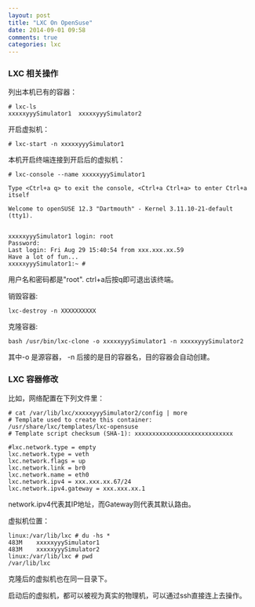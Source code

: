 ```yaml
---
layout: post
title: "LXC On OpenSuse"
date: 2014-09-01 09:58
comments: true
categories: lxc
---
```

### LXC 相关操作
列出本机已有的容器：    

```
# lxc-ls
xxxxxyyySimulator1  xxxxxyyySimulator2

```
开启虚拟机：     

```
# lxc-start -n xxxxxyyySimulator1

```
本机开启终端连接到开启后的虚拟机：    

```
# lxc-console --name xxxxxyyySimulator1

Type <Ctrl+a q> to exit the console, <Ctrl+a Ctrl+a> to enter Ctrl+a itself

Welcome to openSUSE 12.3 "Dartmouth" - Kernel 3.11.10-21-default (tty1).


xxxxxyyySimulator1 login: root
Password: 
Last login: Fri Aug 29 15:40:54 from xxx.xxx.xx.59
Have a lot of fun...
xxxxxyyySimulator1:~ # 

```
用户名和密码都是"root". ctrl+a后按q即可退出该终端。  
 
销毁容器:    

```
lxc-destroy -n XXXXXXXXXX

```

克隆容器:    

```
bash /usr/bin/lxc-clone -o xxxxxyyySimulator1 -n xxxxxyyySimulator2

```
其中-o 是源容器， -n 后接的是目的容器名，目的容器会自动创建。    
### LXC 容器修改
比如，网络配置在下列文件里：    

```
# cat /var/lib/lxc/xxxxxyyySimulator2/config | more
# Template used to create this container: /usr/share/lxc/templates/lxc-opensuse
# Template script checksum (SHA-1): xxxxxxxxxxxxxxxxxxxxxxxxxxxx

#lxc.network.type = empty
lxc.network.type = veth
lxc.network.flags = up
lxc.network.link = br0
lxc.network.name = eth0
lxc.network.ipv4 = xxx.xxx.xx.67/24
lxc.network.ipv4.gateway = xxx.xxx.xx.1

```
network.ipv4代表其IP地址，而Gateway则代表其默认路由。     

虚拟机位置：    

```
linux:/var/lib/lxc # du -hs *
483M	xxxxxyyySimulator1
483M	xxxxxyyySimulator2
linux:/var/lib/lxc # pwd
/var/lib/lxc

```

克隆后的虚拟机也在同一目录下。    

启动后的虚拟机，都可以被视为真实的物理机，可以通过ssh直接连上去操作。
